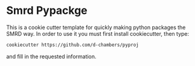 # Smrd Pypackge
This is a cookie cutter template for quickly making python packages the
SMRD way. In order to use it you must first install cookiecutter, then
type:

```bash
cookiecutter https://github.com/d-chambers/pyproj
```

and fill in the requested information.

